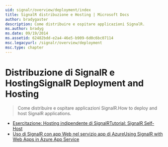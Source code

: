 ```yaml
---
uid: signalr/overview/deployment/index
title: SignalR distribuzione e Hosting | Microsoft Docs
author: bradygaster
description: Come distribuire e ospitare applicazioni SignalR.
ms.author: bradyg
ms.date: 09/19/2014
ms.assetid: 62482bdd-e2a4-46e5-b909-6d0c6bc07114
msc.legacyurl: /signalr/overview/deployment
msc.type: chapter
---
```

<a name="signalr-deployment-and-hosting"></a><span data-ttu-id="cc813-103">Distribuzione di SignalR e Hosting</span><span class="sxs-lookup"><span data-stu-id="cc813-103">SignalR Deployment and Hosting</span></span>
====================
> <span data-ttu-id="cc813-104">Come distribuire e ospitare applicazioni SignalR.</span><span class="sxs-lookup"><span data-stu-id="cc813-104">How to deploy and host SignalR applications.</span></span>


- [<span data-ttu-id="cc813-105">Esercitazione: Hosting indipendente di SignalR</span><span class="sxs-lookup"><span data-stu-id="cc813-105">Tutorial: SignalR Self-Host</span></span>](tutorial-signalr-self-host.md)
- [<span data-ttu-id="cc813-106">Uso di SignalR con app Web nel servizio app di Azure</span><span class="sxs-lookup"><span data-stu-id="cc813-106">Using SignalR with Web Apps in Azure App Service</span></span>](using-signalr-with-azure-web-sites.md)
